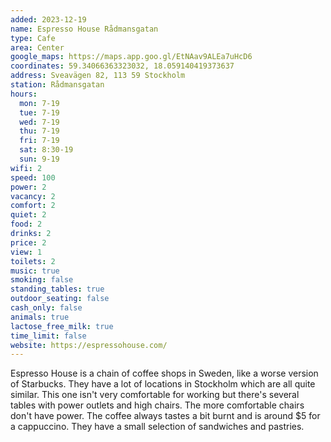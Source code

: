 ```yaml
---
added: 2023-12-19
name: Espresso House Rådmansgatan
type: Cafe
area: Center
google_maps: https://maps.app.goo.gl/EtNAav9ALEa7uHcD6
coordinates: 59.34066363323032, 18.059140419373637
address: Sveavägen 82, 113 59 Stockholm
station: Rådmansgatan
hours:
  mon: 7-19
  tue: 7-19
  wed: 7-19
  thu: 7-19
  fri: 7-19
  sat: 8:30-19
  sun: 9-19
wifi: 2
speed: 100
power: 2
vacancy: 2
comfort: 2
quiet: 2
food: 2
drinks: 2
price: 2
view: 1
toilets: 2
music: true
smoking: false
standing_tables: true
outdoor_seating: false
cash_only: false
animals: true
lactose_free_milk: true
time_limit: false
website: https://espressohouse.com/
---
```


Espresso House is a chain of coffee shops in Sweden, like a worse version of Starbucks. They have a lot of locations in Stockholm which are all quite similar. This one isn't very comfortable for working but there's several tables with power outlets and high chairs. The more comfortable chairs don't have power. The coffee always tastes a bit burnt and is around $5 for a cappuccino. They have a small selection of sandwiches and pastries.
